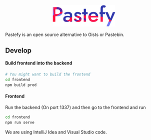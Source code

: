 <p align="center"><img src="/frontend/src/assets/logo.png" width="200"></p>

Pastefy is an open source alternative to Gists or Pastebin.

## Develop
#### Build frontend into the backend
```bash
# You might want to build the frontend
cd frontend
npm build prod
```

#### Frontend
Run the backend (On port 1337) and then go to the frontend and run
```bash
cd frontend
npm run serve
```

We are using IntelliJ Idea and Visual Studio code.